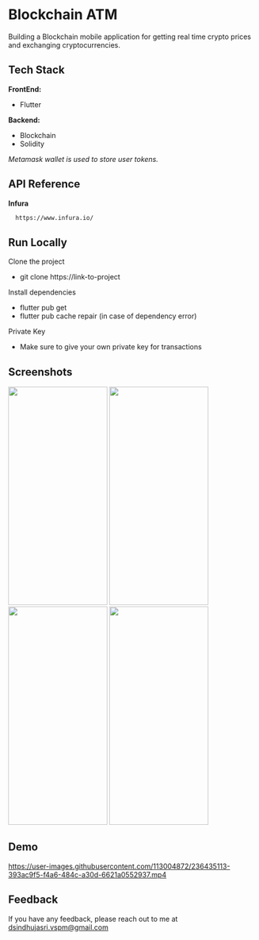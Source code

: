 # Blockchain ATM

Building a Blockchain mobile application for getting real time crypto prices and exchanging cryptocurrencies.


## Tech Stack

**FrontEnd:**
+ Flutter

**Backend:**
+ Blockchain
+ Solidity

*Metamask wallet is used to store user tokens.*

## API Reference

**Infura**
```bash
  https://www.infura.io/
```

## Run Locally

Clone the project

+ git clone https://link-to-project


Install dependencies

+ flutter pub get
+ flutter pub cache repair (in case of dependency error)

Private Key 
+ Make sure to give your own private key for transactions


## Screenshots

<img src="https://user-images.githubusercontent.com/113004872/236425585-027d5530-5217-4933-941b-f5f1384f76cd.jpeg" width="200" height="440"> <img src="https://user-images.githubusercontent.com/113004872/236521486-6eb0a73e-31ff-468a-ace6-c0abbab0e094.jpeg" width="200" height="440"> <img src="https://user-images.githubusercontent.com/113004872/236427213-f5cee95b-d15c-4c04-a9af-91205f7311de.jpeg" width="200" height="440">    <img src="https://user-images.githubusercontent.com/113004872/236427279-c6b3f7e0-1bb9-4519-9943-46cdfb456a50.jpeg" width="200" height="440"> 


## Demo



https://user-images.githubusercontent.com/113004872/236435113-393ac9f5-f4a6-484c-a30d-6621a0552937.mp4



## Feedback

If you have any feedback, please reach out to me at dsindhujasri.vspm@gmail.com



